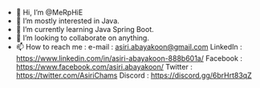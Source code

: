 - 👋 Hi, I’m @MeRpHiE
- 👀 I’m mostly interested in Java.
- 🌱 I’m currently learning Java Spring Boot.
- 💞️ I’m looking to collaborate on anything.
- 📫 How to reach me :
e-mail : asiri.abayakoon@gmail.com
LinkedIn : https://www.linkedin.com/in/asiri-abayakoon-888b601a/
Facebook : https://www.facebook.com/asiri.abayakoon/
Twitter : https://twitter.com/AsiriChams
Discord : https://discord.gg/6brHrt83qZ
<!---
MeRpHiE/MeRpHiE is a ✨ special ✨ repository because its `README.md` (this file) appears on your GitHub profile.
You can click the Preview link to take a look at your changes.
--->
